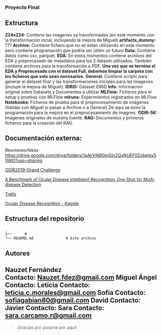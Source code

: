 ### Proyecto Final

## Extructura

**224x224:** Contiene las imagenes ya transformadas (en este momento con la transformación incial, incluyendo la mejora de Miguel)
**artifacts_dummy:** ???
**Archive:** Contiene fichero que no se estan utilizando en este momento pero contiene programación que podría ser útilen un futuro
**Data:** Contiene datos como csv, parquet.
**EDA:** En estos momentos contiene archivos del EDA y preprocesado de metadatos para los 2 dataset utilizados. También contiene archivos para la transformación a PDF. **Una vez que se termine el EDA y Preprocesado con el dataset Full, debemos limpiar la carpeta con los ficheros que solo sean necesarios.**
**General:** Contiene scripts para generar el dataset final y las transformaciones iniciales para las imagenes (incluye la mejora de Miguel).
**IDRiD:** Dataset IDRiD
**Info:** Información original sobre Datasets y Documentos a utilizar
**MLFlow:** Ficheros para el setup y pruebas con MLFlow
**mlruns:** Experimientos registrados en MLFlow
**Notebooks:** Ficheros de prueba para el preprocesamiento de imágenes (Validar con Miguel si pasan a Archive o a General) De aqui se tomo la programación para la mejora en el preprocesamiento de imagnes.
**ODIR-5K:** Imágenes originales de nuestra fuente.
**RAG:** Documentos y primeros ficheros para la creación del RAG.

## Documentación externa:

Reuniones/Ideas https://drive.google.com/drive/folders/1aAkVjN90mGIx2QxNUEF0Zobelgy51lWD?usp=sharing

[ODIR2019-Grand Challenge](https://odir2019.grand-challenge.org/introduction/)

[A Benchmark of Ocular Disease Intelligent Recognition: One Shot for Multi-disease Detection](https://arxiv.org/pdf/2102.07978)

[Trello](https://trello.com/b/EAWuDvbK/proyecto-final-retinopat%C3%ADa-diab%C3%A9tica)

[Ocular Disease Recognition - Kaggle](https://www.kaggle.com/datasets/andrewmvd/ocular-disease-recognition-odir5k/)

## Estructura del repositorio
```
.
├──      # 
└── README.md               # Este archivo
```











## Autores

**Nauzet Fernández**  
 Contacto: Nauzet.fdez@gmail.com
**Miguel Ángel**
 Contacto:
**Leticia** 
 Contacto: leticia.c.morales@gmail.com
**Sofia** 
 Contacto: sofiagabian80@gmail.com
**David** 
 Contacto:
**Javier** 
 Contacto:
**Sara** 
 Contacto: sara.carcamo.r@gmail.com  
---

>  ¡Gracias por pasarte por aquí! 
